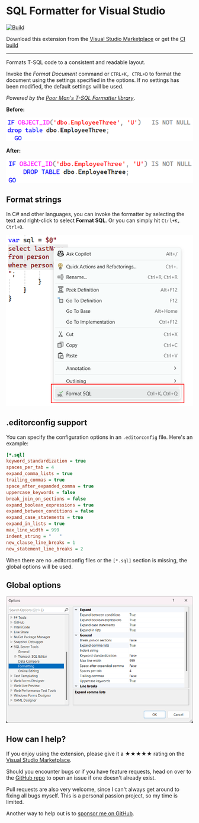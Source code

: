 ﻿[marketplace]: https://marketplace.visualstudio.com/items?itemName=MadsKristensen.SqlFormatter
[vsixgallery]: http://vsixgallery.com/extension/SqlFormatter.fdf96f87-bc61-43ec-bc52-50fd011fd54f/
[repo]:https://github.com/madskristensen/SqlFormatter

# SQL Formatter for Visual Studio

[![Build](https://github.com/madskristensen/SqlFormatter/actions/workflows/build.yaml/badge.svg)](https://github.com/madskristensen/SqlFormatter/actions/workflows/build.yaml)

Download this extension from the [Visual Studio Marketplace][marketplace]
or get the [CI build][vsixgallery]

----------------------------------------

Formats T-SQL code to a consistent and readable layout.

Invoke the *Format Document* command or `CTRL+K, CTRL+D` to format the document using the settings specified in the options. If no settings has been modified, the default settings will be used.

*Powered by the [Poor Man's T-SQL Formatter library](https://www.nuget.org/packages/PoorMansTSQLFormatterredux)*.

**Before:**

![Before](art/before.png)

**After:**

![After](art/after.png)

## Format strings
In C# and other languages, you can invoke the formatter by selecting the text and right-click to select **Format SQL**. Or you can simply hit `Ctrl+K, Ctrl+Q`.

![Context menu](art/context-menu.png)


## .editorconfig support
You can specify the configuration options in an `.editorconfig` file. Here's an example:

```ini
[*.sql]
keyword_standardization = true
spaces_per_tab = 4
expand_comma_lists = true
trailing_commas = true
space_after_expanded_comma = true
uppercase_keywords = false
break_join_on_sections = false
expand_boolean_expressions = true
expand_between_conditions = false
expand_case_statements = true
expand_in_lists = true
max_line_width = 999
indent_string = "   "
new_clause_line_breaks = 1
new_statement_line_breaks = 2
```

When there are no .editorconfig files or the `[*.sql]` section is missing, the global options will be used.

## Global options

![Options](art/options.png)

## How can I help?
If you enjoy using the extension, please give it a ★★★★★ rating on the [Visual Studio Marketplace][marketplace].

Should you encounter bugs or if you have feature requests, head on over to the [GitHub repo][repo] to open an issue if one doesn't already exist.

Pull requests are also very welcome, since I can't always get around to fixing all bugs myself. This is a personal passion project, so my time is limited.

Another way to help out is to [sponsor me on GitHub](https://github.com/sponsors/madskristensen).
